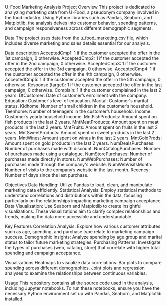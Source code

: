 U-Food Marketing Analysis Project
Overview
This project is dedicated to analyzing marketing data from U-Food, a pseudonym company involved in the food industry. Using Python libraries such as Pandas, Seaborn, and Matplotlib, the analysis delves into customer behavior, spending patterns, and campaign responsiveness across different demographic segments.

Data
The project uses data from the u_food_marketing.csv file, which includes diverse marketing and sales details essential for our analysis.

Data description 
AcceptedCmp1: 1 if the customer accepted the offer in the 1st campaign, 0 otherwise.
AcceptedCmp2: 1 if the customer accepted the offer in the 2nd campaign, 0 otherwise.
AcceptedCmp3: 1 if the customer accepted the offer in the 3rd campaign, 0 otherwise.
AcceptedCmp4: 1 if the customer accepted the offer in the 4th campaign, 0 otherwise.
AcceptedCmp5: 1 if the customer accepted the offer in the 5th campaign, 0 otherwise.
Response (target): 1 if the customer accepted the offer in the last campaign, 0 otherwise.
Complain: 1 if the customer complained in the last 2 years.
DtCustomer: Date of customer’s enrollment with the company.
Education: Customer's level of education.
Marital: Customer's marital status.
Kidhome: Number of small children in the customer’s household.
Teenhome: Number of teenagers in the customer’s household.
Income: Customer’s yearly household income.
MntFishProducts: Amount spent on fish products in the last 2 years.
MntMeatProducts: Amount spent on meat products in the last 2 years.
MntFruits: Amount spent on fruits in the last 2 years.
MntSweetProducts: Amount spent on sweet products in the last 2 years.
MntWines: Amount spent on wines in the last 2 years.
MntGoldProds: Amount spent on gold products in the last 2 years.
NumDealsPurchases: Number of purchases made with discount.
NumCatalogPurchases: Number of purchases made using a catalogue.
NumStorePurchases: Number of purchases made directly in stores.
NumWebPurchases: Number of purchases made through the company's website.
NumWebVisitsMonth: Number of visits to the company’s website in the last month.
Recency: Number of days since the last purchase.

Objectives
Data Handling: Utilize Pandas to load, clean, and manipulate marketing data efficiently.
Statistical Analysis: Employ statistical methods to understand correlations and distributions within the data, focusing particularly on the relationships impacting marketing campaign acceptance.
Data Visualization: Use Seaborn and Matplotlib to create insightful visualizations. These visualizations aim to clarify complex relationships and trends, making the data more accessible and understandable.

Key Features
Correlation Analysis: Explore how various customer attributes such as age, spending, and purchase type relate to marketing campaign success.
Demographic Insights: Analyze spending by age group and marital status to tailor future marketing strategies.
Purchasing Patterns: Investigate the types of purchases (web, catalog, store) that correlate with higher total spending and campaign acceptance.

Visualizations
Heatmaps to visualize data correlations.
Bar plots to compare spending across different demographics.
Joint plots and regression analyses to examine the relationships between continuous variables.

Usage
This repository contains all the source code used in the analysis, including Jupyter notebooks. To run these notebooks, ensure you have the necessary Python environment set up with Pandas, Seaborn, and Matplotlib installed.

